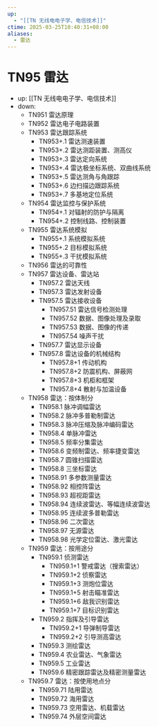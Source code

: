 ```yaml
---
up:
  - "[[TN 无线电电子学、电信技术]]"
ctime: 2025-03-25T10:40:31+08:00
aliases:
  - 雷达
---
```


# TN95 雷达

- up: [[TN 无线电电子学、电信技术]]
- down:	
	- TN951 雷达原理
	- TN952 雷达电子电路装置
	- TN953 雷达跟踪系统
		- TN953+.1 雷达测速装置
		- TN953+.2 雷达测距装置、测高仪
		- TN953+.3 雷达定向系统
		- TN953+.4 雷达极坐标系统、双曲线系统
		- TN953+.5 雷达测角与角跟踪
		- TN953+.6 边扫描边跟踪系统
		- TN953+.7 多基地定位系统
	- TN954 雷达监控与保护系统
		- TN954+.1 对辐射的防护与隔离
		- TN954+.2 控制线路、控制装置
	- TN955 雷达系统模拟
		- TN955+.1 系统模拟系统
		- TN955+.2 目标模拟系统
		- TN955+.3 干扰模拟系统
	- TN956 雷达的可靠性
	- TN957 雷达设备、雷达站
		- TN957.2 雷达天线
		- TN957.3 雷达发射设备
		- TN957.5 雷达接收设备
			- TN957.51 雷达信号检测处理
			- TN957.52 数据、图像处理及录取
			- TN957.53 数据、图像的传递
			- TN957.54 噪声干扰
		- TN957.7 雷达显示设备
		- TN957.8 雷达设备的机械结构
			- TN957.8+1 传动机构
			- TN957.8+2 防震机构、屏蔽网
			- TN957.8+3 机柜和框架
			- TN957.8+4 散射与加温设备
	- TN958 雷达：按体制分
		- TN958.1 脉冲调幅雷达
		- TN958.2 脉冲多普勒制雷达
		- TN958.3 脉冲压缩及脉冲编码雷达
		- TN958.4 单脉冲雷达
		- TN958.5 频率分集雷达
		- TN958.6 变频制雷达、频率捷变雷达
		- TN958.7 圆锥扫描雷达
		- TN958.8 三坐标雷达
		- TN958.91 多参数测量雷达
		- TN958.92 相控阵雷达
		- TN958.93 超视距雷达
		- TN958.94 连续波雷达、等幅连续波雷达
		- TN958.95 连续波多普勒雷达
		- TN958.96 二次雷达
		- TN958.97 无源雷达
		- TN958.98 光学定位雷达、激光雷达
	- TN959 雷达：按用途分
		- TN959.1 侦测雷达
			- TN959.1+1 警戒雷达（搜索雷达）
			- TN959.1+2 侦察雷达
			- TN959.1+3 测炮位雷达
			- TN959.1+5 射击瞄准雷达
			- TN959.1+6 敌我识别雷达
			- TN959.1+7 目标识别雷达
		- TN959.2 指挥及引导雷达
			- TN959.2+1 导弹制导雷达
			- TN959.2+2 引导测高雷达
		- TN959.3 测绘雷达
		- TN959.4 农业雷达、气象雷达
		- TN959.5 工业雷达
		- TN959.6 精密跟踪雷达及精密测量雷达
	- TN959.7 雷达：按使用地点分
		- TN959.71 陆用雷达
		- TN959.72 海用雷达
		- TN959.73 空用雷达、机载雷达
		- TN959.74 外层空间雷达
		
